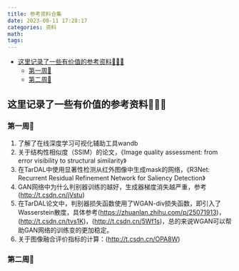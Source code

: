 ```yaml
---
title: 参考资料合集
date: 2023-08-11 17:28:17
categories: 资料
math:
tags:
---
```

<!-- TOC -->

- [这里记录了一些有价值的参考资料:rainbow::rainbow::rainbow:](#这里记录了一些有价值的参考资料rainbowrainbowrainbow)
    - [第一周:rainbow:](#第一周rainbow)
    - [第二周:rainbow:](#第二周rainbow)

<!-- /TOC -->
## 这里记录了一些有价值的参考资料:rainbow::rainbow::rainbow:

### 第一周:rainbow:

1.  了解了在线深度学习可视化辅助工具wandb
2.  关于结构性相似度（SSIM）的论文，《Image quality assessment: from error visibility to structural similarity》
3.  在TarDAL中使用显著性检测从红外图像中生成mask的网络，《R3Net: Recurrent Residual Refinement Network for Saliency Detection》
4.  GAN网络中为什么判别器训练的越好，生成器梯度消失越严重，参考(http://t.csdn.cn/jVstu)
5.  在TarDAL论文中，判别器损失函数使用了WGAN-div损失函数，即引入了Wasserstein散度，具体参考(https://zhuanlan.zhihu.com/p/25071913)，(http://t.csdn.cn/tvs1K)，(http://t.csdn.cn/5Wf1s)，总的来说WGAN可以帮助GAN网络的训练变的更加稳定。
6.  关于图像融合评价指标的计算：(http://t.csdn.cn/OPA8W)

### 第二周:rainbow: